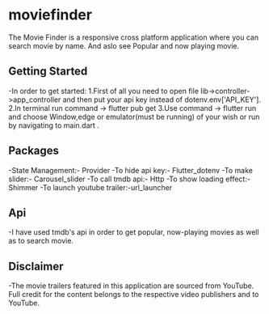# moviefinder

The Movie Finder is a responsive cross platform application where you can search movie by name. And aslo see Popular and now playing movie.

## Getting Started

-In order to get started:
    1.First of all you need to open file lib->controller->app_controller and then put your api key instead of dotenv.env['API_KEY'].
    2.In terminal run command -> flutter pub get
    3.Use command -> flutter run and choose Window,edge or emulator(must be running) of your wish or run by navigating to main.dart .

## Packages
-State Management:- Provider
-To hide api key:- Flutter_dotenv
-To make slider:- Carousel_slider
-To call tmdb api:- Http
-To show loading effect:- Shimmer
-To launch youtube trailer:-url_launcher

## Api
-I have used tmdb's api in order to get popular, now-playing movies as well as to search movie.

## Disclaimer
-The movie trailers featured in this application are sourced from YouTube. Full credit for the content belongs to the respective video publishers and to YouTube.
